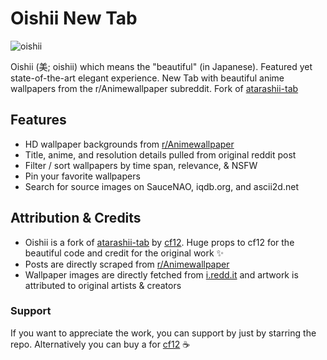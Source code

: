 # Oishii New Tab

![oishii](marketing/promo-banner.png)

Oishii (美; oishii) which means the "beautiful" (in Japanese). Featured yet state-of-the-art elegant experience. New Tab with beautiful anime wallpapers from the r/Animewallpaper subreddit. Fork of [atarashii-tab](https://github.com/cf12/atarashii-tab)

<!-- badges  -->


## Features
- HD wallpaper backgrounds from [r/Animewallpaper](https://reddit.com/r/Animewallpaper)
- Title, anime, and resolution details pulled from original reddit post
- Filter / sort wallpapers by time span, relevance, & NSFW
- Pin your favorite wallpapers
- Search for source images on SauceNAO, iqdb.org, and ascii2d.net

## Attribution & Credits

- Oishii is a fork of [atarashii-tab](https://github.com/cf12/atarashii-tab) by [cf12](https://cf12.org/). Huge props to cf12 for the beautiful code and credit for the original work ✨
- Posts are directly scraped from [r/Animewallpaper](https://reddit.com/r/Animewallpaper)
- Wallpaper images are directly fetched from [i.redd.it](https://i.redd.it/) and artwork is attributed to original artists & creators

### Support 

If you want to appreciate the work, you can support by just by starring the repo. Alternatively you can buy a  for [cf12](https://cf12.org/) ☕️



<!-- 
[![available in chrome web store](https://wd.imgix.net/image/BrQidfK9jaQyIHwdw91aVpkPiib2/LclHxMxqoswLNRcUW3m5.png)](https://chrome.google.com/webstore/detail/atarashii-new-tab-page/dlhcacedlaiagoocbbgkeclgklanpmim) -->
